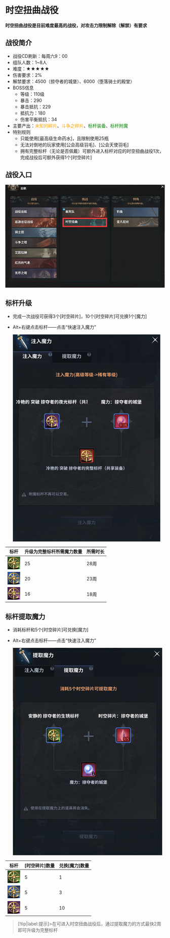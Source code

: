 #   时空扭曲战役    <!-- {docsify-ignore-all} -->
**时空扭曲战役是目前难度最高的战役，对攻击力限制解除（解禁）有要求**

## 战役简介
-   战役CD刷新：每周六9：00
-   组队人数：1~8人
-   难度：★★★★★
-   伤害要求：2%
-   解禁要求：4500（掠夺者的城堡）、6000（堕落骑士的殿堂）
-   BOSS信息
    -   等级：110级
    -   暴击：290
    -   暴击抵抗：229
    -   抵抗力：180
    -   伤害平衡抵抗：34
-   主要产出：<a style="color: orange;">未知的碎片</a>、<a style="color: orange;">斗争之碎片</a>、<a style="color: green;">标杆装备</a>、<a style="color: green;">标杆附魔</a>
-   特别规则
    -   只能使用[最高级生命药水]，且限制使用25瓶
    -   无法对倒地的玩家使用[公会高级羽毛]、[公会天使羽毛]
    -   拥有完整标杆（无论是否佩戴）可额外进入标杆对应的时空扭曲战役1次，完成战役后可额外获得1个[时空碎片]

##  战役入口

![Alt text](image.png ':size=50%')

## 标杆升级
-   完成一次战役可获得3个[时空碎片]，10个[时空碎片]可兑换1个[魔力]
-   Alt+右键点击标杆——点击“快速注入魔力”

    ![Alt text](image-1.png ':size=25%')

 
| 标杆 |  升级为完整标杆所需魔力数量 |所需时长
| --------| ----------- |----------- |
|  ![Alt text](image-23.png)|25|28周
|  ![Alt text](image-24.png)|20|23周
|  ![Alt text](image-25.png)|16|18周

## 标杆提取魔力
-   消耗标杆和5个[时空碎片]可兑换[魔力]
-   Alt+右键点击标杆——点击“快速注入魔力”

    ![Alt text](image-2.png ':size=25%')

 
| 标杆 |  [时空碎片]数量 |兑换[魔力]数量 |
| --------| ----------- |----------- |
|  ![Alt text](image-23.png)|5|1
|  ![Alt text](image-24.png)|5|3
|  ![Alt text](image-25.png)|5|10

> [!tip|label:提示]>在可进入时空扭曲战役后，通过提取魔力的方式最快2周即可升级为完整标杆



